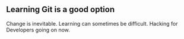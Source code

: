 ## Learning Git is a good option

Change is inevitable.
Learning can sometimes be difficult.
Hacking for Developers going on now.